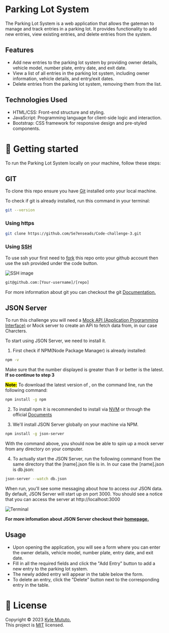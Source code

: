 # Parking Lot System

The Parking Lot System is a web application that allows the gateman to manage and track entries in a parking lot. It provides functionality to add new entries, view existing entries, and delete entries from the system.

## Features

- Add new entries to the parking lot system by providing owner details, vehicle model, number plate, entry date, and exit date.
- View a list of all entries in the parking lot system, including owner information, vehicle details, and entry/exit dates.
- Delete entries from the parking lot system, removing them from the list.

## Technologies Used

- HTML/CSS: Front-end structure and styling.
- JavaScript: Programming language for client-side logic and interaction.
- Bootstrap: CSS framework for responsive design and pre-styled components.
<!-- - nPoint (API Mocking Service): Simulates API requests and responses for testing and development. -->

# 🚀 Getting started

To run the Parking Lot System locally on your machine, follow these steps:

## GIT

To clone this repo ensure you have [Git](https://git-scm.com/) installed onto your local machine.

To check if git is already installed, run this command in your terminal:

```bash
git --version
```

### Using https

```bash
git clone https://github.com/Se7enseads/Code-challenge-3.git
```

### Using [SSH](https://docs.github.com/en/authentication/connecting-to-github-with-ssh)

To use ssh your first need to [fork](https://docs.github.com/en/get-started/quickstart/fork-a-repo) this repo onto your github account then use the ssh provided under the code button.

![SSH image](./resources/image2.png "SSH")

```bash
git@github.com:[Your-username]/[repo]
```

For more information about git you can checkout the git [Documentation.](https://git-scm.com/docs)

## JSON Server

To run this challenge you will need a [Mock API (Application Programming Interface)]() or Mock server to create an APi to fetch data from, in our case Charcters.

To start using JSON Server, we need to install it.

1. First check if NPM(Node Package Manager) is already installed:

```bash
npm -v
```

Make sure that the number displayed is greater than 9 or better is the latest. **If so continue to step 3**

<mark>**Note:**</mark> To download the latest version of , on the command line, run the following command:

```bash
npm install -g npm
```

2. To install npm it is recommended to install via [NVM](https://www.linuxcapable.com/how-to-install-node-js-on-ubuntu-linux/#Section-3-Installing-Nodejs-Using-Node-Version-Manager-NVM) or through the official [Documents](https://github.com/nvm-sh/nvm#install--update-script)

3. We'll install JSON Server globally on your machine via NPM.

```bash
npm install -g json-server
```

With the command above, you should now be able to spin up a mock server from any directory on your computer.

4. To actually start the JSON Server, run the following command from the same directory that the [name].json file is in. In our case the [name].json is db.json:

```bash
json-server --watch db.json
```

When run, you'll see some messaging about how to access our JSON data. By default, JSON Server will start up on port 3000. You should see a notice that you can access the server at http://localhost:3000

![Terminal](./resources/terminal.png)

**For more infomation about JSON Server checkout their [homepage.](https://github.com/typicode/json-server)**

## Usage

- Upon opening the application, you will see a form where you can enter the owner details, vehicle model, number plate, entry date, and exit date.
- Fill in all the required fields and click the "Add Entry" button to add a new entry to the parking lot system.
- The newly added entry will appear in the table below the form.
- To delete an entry, click the "Delete" button next to the corresponding entry in the table.

# 📝 License

Copyright © 2023 [Kyle Mututo.](https://github.com/Se7enseads)<br />
This project is [MIT](LICENSE) licensed.